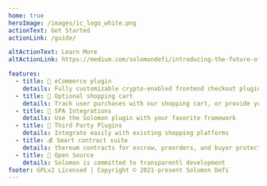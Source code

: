 ```yaml
---
home: true
heroImage: /images/ic_logo_white.png
actionText: Get Started
actionLink: /guide/

altActionText: Learn More
altActionLink: https://medium.com/solomondefi/introducing-the-future-of-decom-1eeac25cd391

features:
  - title: 🚀 eCommerce plugin
    details: Fully customizable crypto-enabled frontend checkout plugin
  - title: 🛒 Optional shopping cart
    details: Track user purchases with our shopping cart, or provide your own
  - title: 🤝 SPA Integrations
    details: Use the Solomon plugin with your favorite framework
  - title: 🔌 Third Party Plugins
    details: Integrate easily with existing shopping platforms
  - title: 💰 Smart contract suite
    details: thereum contracts for escrow, preorders, and buyer protection
  - title: 📖 Open Source
    details: Solomon is committed to transparentl development
footer: GPLv2 Licensed | Copyright © 2021-present Solomon Defi
---
```

